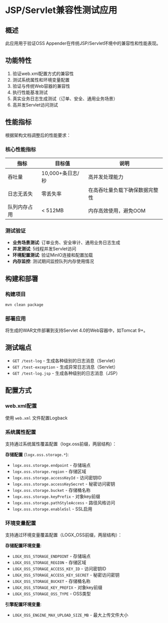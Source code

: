 # JSP/Servlet兼容性测试应用

## 概述
此应用用于验证OSS Appender在传统JSP/Servlet环境中的兼容性和性能表现。

## 功能特性
1. 验证web.xml配置方式的兼容性
2. 测试系统属性和环境变量配置
3. 验证与传统Web容器的兼容性
4. 执行性能基准测试
5. 真实业务日志生成测试（订单、安全、通用业务场景）
6. 高并发Servlet访问测试

## 性能指标

根据架构文档调整后的性能要求：

### 核心性能指标
| 指标 | 目标值 | 说明 |
|------|--------|------|
| 吞吐量 | 10,000+条日志/秒 | 高并发处理能力 |
| 日志无丢失 | 零丢失率 | 在高吞吐量负载下确保数据完整性 |
| 队列内存占用 | < 512MB | 内存高效使用，避免OOM |

### 测试验证
- **业务场景测试**: 订单业务、安全审计、通用业务日志生成
- **并发测试**: 5线程并发Servlet访问
- **环境配置测试**: 验证MinIO连接和配置加载
- **内存监控**: 测试期间监控队列内存使用情况

## 构建和部署

### 构建项目
```bash
mvn clean package
```

### 部署应用
将生成的WAR文件部署到支持Servlet 4.0的Web容器中，如Tomcat 9+。

## 测试端点
- `GET /test-log` - 生成各种级别的日志消息（Servlet）
- `GET /test-exception` - 生成异常日志消息（Servlet）
- `GET /test-log.jsp` - 生成各种级别的日志消息（JSP）

## 配置方式

### web.xml配置
使用 `web.xml` 文件配置Logback

### 系统属性配置
支持通过系统属性覆盖配置（logx.oss前缀，两层结构）：

**存储配置** (`logx.oss.storage.*`):
- `logx.oss.storage.endpoint` - 存储端点
- `logx.oss.storage.region` - 存储区域
- `logx.oss.storage.accessKeyId` - 访问密钥ID
- `logx.oss.storage.accessKeySecret` - 秘密访问密钥
- `logx.oss.storage.bucket` - 存储桶名称
- `logx.oss.storage.keyPrefix` - 对象key前缀
- `logx.oss.storage.pathStyleAccess` - 路径风格访问
- `logx.oss.storage.enableSsl` - SSL启用

### 环境变量配置
支持通过环境变量覆盖配置（LOGX_OSS前缀，两层结构）：

**存储配置环境变量**:
- `LOGX_OSS_STORAGE_ENDPOINT` - 存储端点
- `LOGX_OSS_STORAGE_REGION` - 存储区域
- `LOGX_OSS_STORAGE_ACCESS_KEY_ID` - 访问密钥ID
- `LOGX_OSS_STORAGE_ACCESS_KEY_SECRET` - 秘密访问密钥
- `LOGX_OSS_STORAGE_BUCKET` - 存储桶名称
- `LOGX_OSS_STORAGE_KEY_PREFIX` - 对象key前缀
- `LOGX_OSS_STORAGE_OSS_TYPE` - OSS类型

**引擎配置环境变量**:
- `LOGX_OSS_ENGINE_MAX_UPLOAD_SIZE_MB` - 最大上传文件大小